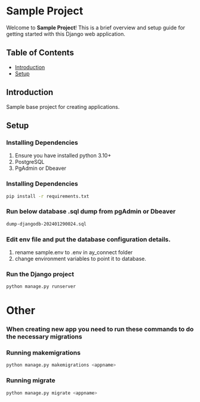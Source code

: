 # Sample Project

Welcome to **Sample Project**! This is a brief overview and setup guide for getting started with this Django web application.

## Table of Contents
- [Introduction](#introduction)
- [Setup](#setup)

## Introduction

Sample base project for creating applications.

## Setup

### Installing Dependencies

1. Ensure you have installed python 3.10+
2. PostgreSQL
3. PgAdmin or Dbeaver
   
### Installing Dependencies
```bash
pip install -r requirements.txt
```

### Run below database .sql dump from pgAdmin or Dbeaver
```bash
dump-djangodb-202401290024.sql
```

### Edit env file and put the database configuration details.
1. rename sample.env to .env in ay_connect folder 
2. change environment variables to point it to database.

### Run the Django project
```bash
python manage.py runserver
```

# Other
### When creating new app you need to run these commands to do the necessary migrations
### Running makemigrations
```bash
python manage.py makemigrations <appname>
```
### Running migrate
```bash
python manage.py migrate <appname>
```
